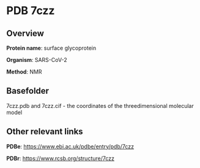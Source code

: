 # PDB 7czz

## Overview

**Protein name**: surface glycoprotein

**Organism**: SARS-CoV-2

**Method**: NMR



## Basefolder

7czz.pdb and 7czz.cif - the coordinates of the threedimensional molecular model



## Other relevant links 
**PDBe**:  https://www.ebi.ac.uk/pdbe/entry/pdb/7czz
 
**PDBr**: https://www.rcsb.org/structure/7czz 
